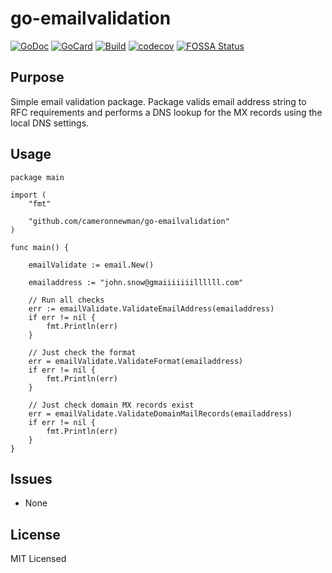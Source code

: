 # go-emailvalidation

[![GoDoc][1]][2]
[![GoCard][3]][4]
[![Build][5]][6]
[![codecov][7]][8]
[![FOSSA Status][9]][10]

[1]: https://godoc.org/github.com/cameronnewman/go-emailvalidation?status.svg
[2]: https://godoc.org/github.com/cameronnewman/go-emailvalidation
[3]: https://goreportcard.com/badge/github.com/cameronnewman/go-emailvalidation
[4]: https://goreportcard.com/report/github.com/cameronnewman/go-emailvalidation
[5]: https://travis-ci.org/cameronnewman/go-emailvalidation.svg?branch=master
[6]: https://travis-ci.org/cameronnewman/go-emailvalidation
[7]: https://codecov.io/gh/cameronnewman/go-emailvalidation/branch/master/graph/badge.svg
[8]: https://codecov.io/gh/cameronnewman/go-emailvalidation
[9]: https://app.fossa.io/api/projects/git%2Bgithub.com%2Fcameronnewman%2Fgo-emailvalidation.svg?type=shield
[10]: https://app.fossa.io/projects/git%2Bgithub.com%2Fcameronnewman%2Fgo-emailvalidation?ref=badge_shield


## Purpose ##

Simple email validation package. Package valids email address string to RFC requirements and performs a DNS lookup for the MX records using the local DNS settings.

## Usage

```
package main

import (
	"fmt"

	"github.com/cameronnewman/go-emailvalidation"
)

func main() {

	emailValidate := email.New()

	emailaddress := "john.snow@gmaiiiiiiillllll.com"

	// Run all checks
	err := emailValidate.ValidateEmailAddress(emailaddress)
	if err != nil {
		fmt.Println(err)
	}

	// Just check the format
	err = emailValidate.ValidateFormat(emailaddress)
	if err != nil {
		fmt.Println(err)
	}

	// Just check domain MX records exist
	err = emailValidate.ValidateDomainMailRecords(emailaddress)
	if err != nil {
		fmt.Println(err)
	}
}
```


## Issues
* None

## License
MIT Licensed